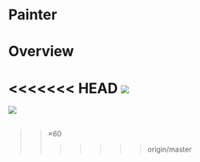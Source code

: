 # Painter
# Overview
<<<<<<< HEAD
<img src="https://github.com/Manato0x2cc/Painter/raw/master/docs/miku.gif"></img>
=======
<img src="https://github.com/Manato0x2cc/Painter/blob/master/doc/new_gif.gif"></img><br>  
>>×60
>>>>>>> origin/master

